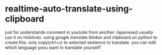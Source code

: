 # realtime-auto-translate-using-clipboard
just for understande comment in youtube from another Japanese(I usually use it on Hololive).
using google translate tkinker and clipboard on python to create this.
only copy(ctrl+c) to selected sentence to translate.
you can edit which language yoou want to translate yourself!
